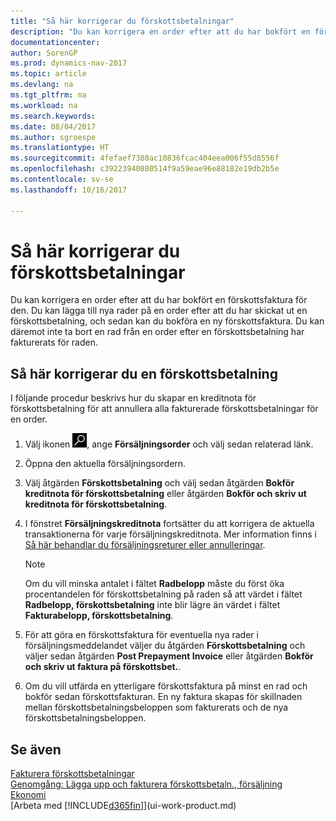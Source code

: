 ```yaml
---
title: "Så här korrigerar du förskottsbetalningar"
description: "Du kan korrigera en order efter att du har bokfört en förskottsfaktura för den. Du kan lägga till nya rader på en order efter att du har skickat ut en förskottsbetalning, och sedan kan du bokföra en ny förskottsfaktura. Du kan däremot inte ta bort en rad från en order efter en förskottsbetalning har fakturerats för raden."
documentationcenter: 
author: SorenGP
ms.prod: dynamics-nav-2017
ms.topic: article
ms.devlang: na
ms.tgt_pltfrm: na
ms.workload: na
ms.search.keywords: 
ms.date: 08/04/2017
ms.author: sgroespe
ms.translationtype: HT
ms.sourcegitcommit: 4fefaef7380ac10836fcac404eea006f55d8556f
ms.openlocfilehash: c39223940880514f9a59eae96e88182e19db2b5e
ms.contentlocale: sv-se
ms.lasthandoff: 10/16/2017

---
```

# <a name="how-to-correct-prepayments"></a>Så här korrigerar du förskottsbetalningar
Du kan korrigera en order efter att du har bokfört en förskottsfaktura för den. Du kan lägga till nya rader på en order efter att du har skickat ut en förskottsbetalning, och sedan kan du bokföra en ny förskottsfaktura. Du kan däremot inte ta bort en rad från en order efter en förskottsbetalning har fakturerats för raden.  

## <a name="to-correct-a-prepayment"></a>Så här korrigerar du en förskottsbetalning
I följande procedur beskrivs hur du skapar en kreditnota för förskottsbetalning för att annullera alla fakturerade förskottsbetalningar för en order.  
1. Välj ikonen ![Söka efter sida eller rapport](media/ui-search/search_small.png "ikonen Söka efter sida eller rapport"), ange **Försäljningsorder** och välj sedan relaterad länk.  
2. Öppna den aktuella försäljningsordern.
3. Välj åtgärden **Förskottsbetalning** och välj sedan åtgärden **Bokför kreditnota för förskottsbetalning** eller åtgärden **Bokför och skriv ut kreditnota för förskottsbetalning**.  
4. I fönstret **Försäljningskreditnota** fortsätter du att korrigera de aktuella transaktionerna för varje försäljningskreditnota. Mer information finns i [Så här behandlar du försäljningsreturer eller annulleringar](sales-how-process-sales-returns-cancellations.md).     

    > [!NOTE]  
    > Om du vill minska antalet i fältet **Radbelopp** måste du först öka procentandelen för förskottsbetalning på raden så att värdet i fältet **Radbelopp, förskottsbetalning** inte blir lägre än värdet i fältet **Fakturabelopp, förskottsbetalning**.

5. För att göra en förskottsfaktura för eventuella nya rader i försäljningsmeddelandet väljer du åtgärden **Förskottsbetalning** och väljer sedan åtgärden **Post Prepayment Invoice** eller åtgärden **Bokför och skriv ut faktura på förskottsbet.**.  
6. Om du vill utfärda en ytterligare förskottsfaktura på minst en rad och bokför sedan förskottsfakturan. En ny faktura skapas för skillnaden mellan förskottsbetalningsbeloppen som fakturerats och de nya förskottsbetalningsbeloppen.  

## <a name="see-also"></a>Se även  
[Fakturera förskottsbetalningar](finance-invoice-prepayments.md)  
[Genomgång: Lägga upp och fakturera förskottsbetaln., försäljning](walkthrough-setting-up-and-invoicing-sales-prepayments.md)  
[Ekonomi](finance.md)  
[Arbeta med [!INCLUDE[d365fin](includes/d365fin_md.md)]](ui-work-product.md)

